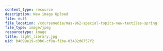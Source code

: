 ```yaml
---
content_type: resource
description: New image Upload
file: null
file_location: /coursemedia/mas-962-special-topics-new-textiles-spring-2010/b4099e19d0b6cf0af1ba03482d6757f2_light_library.jpg
file_type: image/jpeg
resourcetype: Image
title: light_library.jpg
uid: b4099e19-d0b6-cf0a-f1ba-03482d6757f2
---
```

